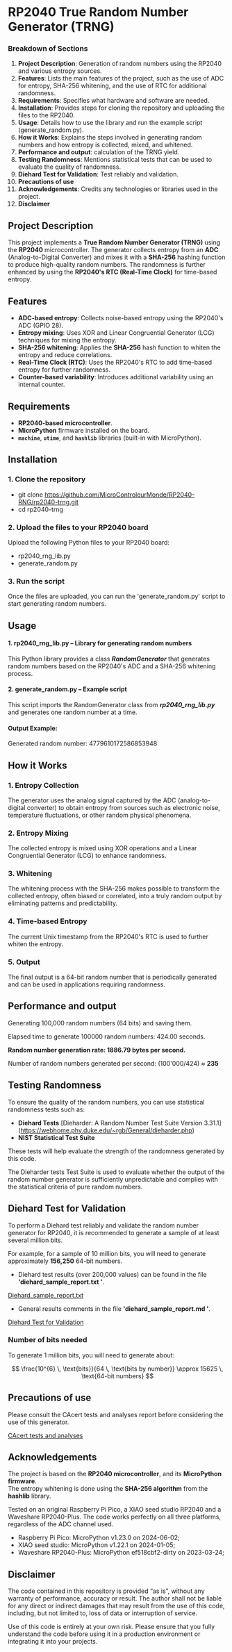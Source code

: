 # RP2040 True Random Number Generator (TRNG)

[](https://github.com/MicroControleurMonde/RP2040-RNG/blob/main/Reports/RP2040.png)

### Breakdown of Sections

1. **Project Description**: Generation of random numbers using the RP2040 and various entropy sources.
2. **Features**: Lists the main features of the project, such as the use of ADC for entropy, SHA-256 whitening, and the use of RTC for additional randomness.
3. **Requirements**: Specifies what hardware and software are needed.
4. **Installation**: Provides steps for cloning the repository and uploading the files to the RP2040.
5. **Usage**: Details how to use the library and run the example script (generate_random.py).
6. **How it Works**: Explains the steps involved in generating random numbers and how entropy is collected, mixed, and whitened.
7. **Performance and output**: calculation of the TRNG yield.
8. **Testing Randomness**: Mentions statistical tests that can be used to evaluate the quality of randomness.
9. **Diehard Test for Validation**:  Test reliably and validation.
10. **Precautions of use** 
11. **Acknowledgements**: Credits any technologies or libraries used in the project.
12. **Disclaimer**

## Project Description

This project implements a **True Random Number Generator (TRNG)** using the **RP2040** microcontroller. The generator collects entropy from an **ADC** (Analog-to-Digital Converter) and mixes it with a **SHA-256** hashing function to produce high-quality random numbers. The randomness is further enhanced by using the **RP2040's RTC (Real-Time Clock)** for time-based entropy.

## Features

- **ADC-based entropy**: Collects noise-based entropy using the RP2040's ADC (GPIO 28).
- **Entropy mixing**: Uses XOR and Linear Congruential Generator (LCG) techniques for mixing the entropy.
- **SHA-256 whitening**: Applies the **SHA-256** hash function to whiten the entropy and reduce correlations.
- **Real-Time Clock (RTC)**: Uses the RP2040's RTC to add time-based entropy for further randomness.
- **Counter-based variability**: Introduces additional variability using an internal counter.

## Requirements

- **RP2040-based microcontroller**.
- **MicroPython** firmware installed on the board.
- **`machine`**, **`utime`**, and **`hashlib`** libraries (built-in with MicroPython).

## Installation

### 1. Clone the repository

- git clone https://github.com/MicroControleurMonde/RP2040-RNG/rp2040-trng.git
- cd rp2040-trng

### 2. Upload the files to your RP2040 board
Upload the following Python files to your RP2040 board:

- rp2040_rng_lib.py
- generate_random.py

### 3. Run the script
Once the files are uploaded, you can run the 'generate_random.py' script to start generating random numbers.

## Usage
#### 1. rp2040_rng_lib.py – Library for generating random numbers
This Python library provides a class ***RandomGenerator*** that generates random numbers based on the RP2040's ADC and a SHA-256 whitening process.

#### 2. generate_random.py – Example script
This script imports the RandomGenerator class from ***rp2040_rng_lib.py*** and generates one random number at a time.

#### Output Example:

Generated random number: 4779610172586853948

## How it Works

### 1. Entropy Collection
The generator uses the analog signal captured by the ADC (analog-to-digital converter) to obtain entropy from sources such as electronic noise, temperature fluctuations, or other random physical phenomena.

### 2. Entropy Mixing
The collected entropy is mixed using XOR operations and a Linear Congruential Generator (LCG) to enhance randomness.

### 3. Whitening

The whitening process with the SHA-256 makes possible to transform the collected entropy, often biased or correlated, into a truly random output by eliminating patterns and predictability.

### 4. Time-based Entropy
The current Unix timestamp from the RP2040's RTC is used to further whiten the entropy.

### 5. Output
The final output is a 64-bit random number that is periodically generated and can be used in applications requiring randomness.

## Performance and output

Generating 100,000 random numbers (64 bits) and saving them.

Elapsed time to generate 100000 random numbers: 424.00 seconds.

**Random number generation rate: 1886.79 bytes per second.**

Number of random numbers generated per second:
(100'000/424) ≈ **235**

## Testing Randomness

To ensure the quality of the random numbers, you can use statistical randomness tests such as:

- **Diehard Tests**
[Dieharder: A Random Number Test Suite Version 3.31.1] (https://webhome.phy.duke.edu/~rgb/General/dieharder.php)
- **NIST Statistical Test Suite**

These tests will help evaluate the strength of the randomness generated by this code. 

The Dieharder tests Test Suite is used to evaluate whether the output of the random number generator is sufficiently unpredictable and complies with the statistical criteria of pure random numbers.

## Diehard Test for Validation

To perform a Diehard test reliably and validate the random number generator for RP2040, it is recommended to generate a sample of at least several million bits.

For example, for a sample of 10 million bits, you will need to generate approximately **156,250** 64-bit numbers.

- Diehard test results (over 200,000 values) can be found in the file **'diehard_sample_report.txt '**.

[Diehard_sample_report.txt](https://github.com/MicroControleurMonde/RP2040-RNG/blob/main/diehard_sample_report.txt)
  
- General results comments  in the file **'diehard_sample_report.md '**.

[Diehard Test for Validation](https://github.com/MicroControleurMonde/RP2040-RNG/blob/main/diehard_sample_report.md)

### Number of bits needed
To generate 1 million bits, you will need to generate about:

$$
\frac{10^{6} \, \text{bits}}{64 \, \text{bits by number}} \approx 15625 \, \text{64-bit numbers}
$$

## Precautions of use

Please consult the CAcert tests and analyses report before considering the use of this generator.

[CAcert tests and analyses](https://github.com/MicroControleurMonde/RP2040-RNG/blob/main/CAcert_Analysys.md)

## Acknowledgements

The project is based on the **RP2040 microcontroller**, and its **MicroPython firmware**.  
The entropy whitening is done using the **SHA-256 algorithm** from the **hashlib** library.

Tested on an original Raspberry Pi Pico, a XIAO seed studio RP2040 and a Waveshare RP2040-Plus. 
The code works perfectly on all three platforms, regardless of the ADC channel used. 

* Raspberry Pi Pico: MicroPython v1.23.0 on 2024-06-02; 
* XIAO seed studio: MicroPython v1.22.1 on 2024-01-05;
* Waveshare RP2040-Plus:  MicroPython ef518cbf2-dirty on 2023-03-24; 



## Disclaimer

The code contained in this repository is provided “as is”, without any warranty of performance, accuracy or result. The author shall not be liable for any direct or indirect damages that may result from the use of this code, including, but not limited to, loss of data or interruption of service.

Use of this code is entirely at your own risk. Please ensure that you fully understand the code before using it in a production environment or integrating it into your projects.
